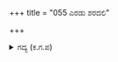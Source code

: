+++
title = "055 ಎರಡು ಶರದಲಿ"

+++

<details><summary>ಗದ್ಯ (ಕ.ಗ.ಪ) </summary>

55. ಕರ್ಣನು ಎರಡು ಬಾಣಗಳನ್ನು ಭೀಮನ ಸಾರಥಿಯ ವಿಶಾಲವಾದ ಎದೆಗೆ ಪ್ರಯೋಗಿಸಿದನು. ಗಾಯಗೊಂಡು ತಡೆಯಲಾರದೆ ಅವನು ಯುಧಾಮನ್ಯುವಿನ ಸಮೀಪಕ್ಕೆ ಹೋದನು. ಪುನಃ ಹತ್ತು ಬಾಣಗಳಿಂದ ಭೀಮನನ್ನು ಕೆರಳಿಸಿ, (ಕೆಣಕಿ) ಆರು, ಹನ್ನೆರಡು, ಹದಿನೆಂಟು ಬಾಣಗಳನ್ನು ಮತ್ತೆ ಮತ್ತ ಪ್ರಯೋಗಿಸುತ್ತಾ ಆರ್ಭಟಿಸಿದನು.
</details>
